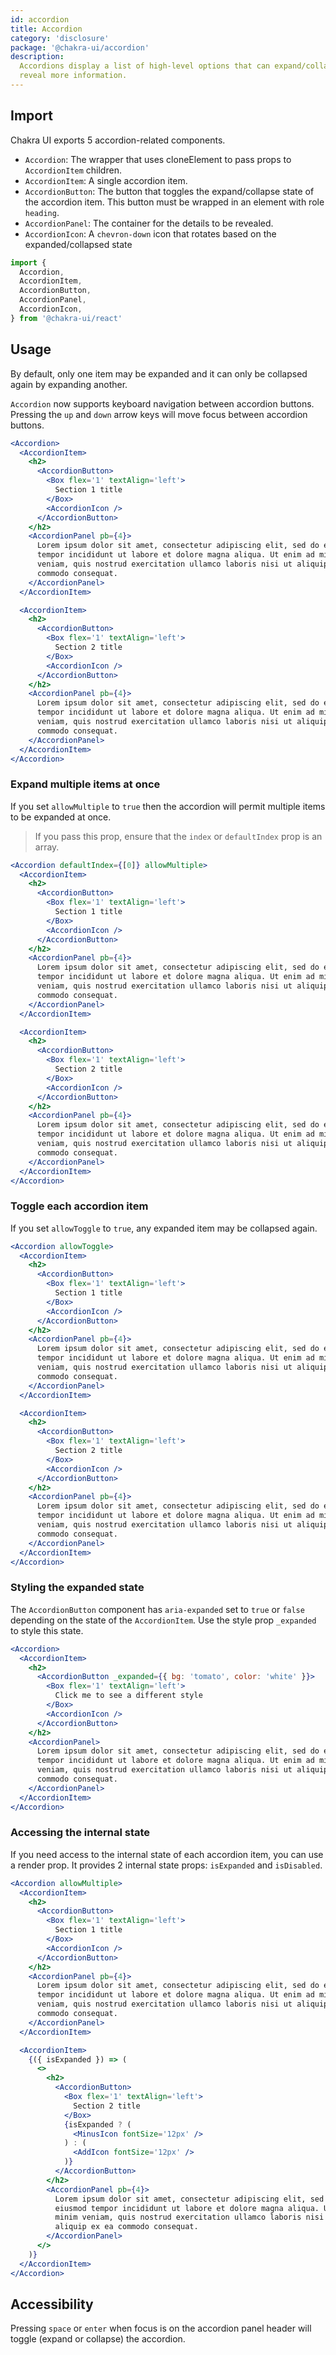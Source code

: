 ```yaml
---
id: accordion
title: Accordion
category: 'disclosure'
package: '@chakra-ui/accordion'
description:
  Accordions display a list of high-level options that can expand/collapse to
  reveal more information.
---
```


## Import

Chakra UI exports 5 accordion-related components.

- `Accordion`: The wrapper that uses cloneElement to pass props to
  `AccordionItem` children.
- `AccordionItem`: A single accordion item.
- `AccordionButton`: The button that toggles the expand/collapse state of the
  accordion item. This button must be wrapped in an element with role `heading`.
- `AccordionPanel`: The container for the details to be revealed.
- `AccordionIcon`: A `chevron-down` icon that rotates based on the
  expanded/collapsed state

```js
import {
  Accordion,
  AccordionItem,
  AccordionButton,
  AccordionPanel,
  AccordionIcon,
} from '@chakra-ui/react'
```

## Usage

By default, only one item may be expanded and it can only be collapsed again by
expanding another.

`Accordion` now supports keyboard navigation between accordion buttons. Pressing
the `up` and `down` arrow keys will move focus between accordion buttons.

```jsx
<Accordion>
  <AccordionItem>
    <h2>
      <AccordionButton>
        <Box flex='1' textAlign='left'>
          Section 1 title
        </Box>
        <AccordionIcon />
      </AccordionButton>
    </h2>
    <AccordionPanel pb={4}>
      Lorem ipsum dolor sit amet, consectetur adipiscing elit, sed do eiusmod
      tempor incididunt ut labore et dolore magna aliqua. Ut enim ad minim
      veniam, quis nostrud exercitation ullamco laboris nisi ut aliquip ex ea
      commodo consequat.
    </AccordionPanel>
  </AccordionItem>

  <AccordionItem>
    <h2>
      <AccordionButton>
        <Box flex='1' textAlign='left'>
          Section 2 title
        </Box>
        <AccordionIcon />
      </AccordionButton>
    </h2>
    <AccordionPanel pb={4}>
      Lorem ipsum dolor sit amet, consectetur adipiscing elit, sed do eiusmod
      tempor incididunt ut labore et dolore magna aliqua. Ut enim ad minim
      veniam, quis nostrud exercitation ullamco laboris nisi ut aliquip ex ea
      commodo consequat.
    </AccordionPanel>
  </AccordionItem>
</Accordion>
```

### Expand multiple items at once

If you set `allowMultiple` to `true` then the accordion will permit multiple
items to be expanded at once.

> If you pass this prop, ensure that the `index` or `defaultIndex` prop is an
> array.

```jsx
<Accordion defaultIndex={[0]} allowMultiple>
  <AccordionItem>
    <h2>
      <AccordionButton>
        <Box flex='1' textAlign='left'>
          Section 1 title
        </Box>
        <AccordionIcon />
      </AccordionButton>
    </h2>
    <AccordionPanel pb={4}>
      Lorem ipsum dolor sit amet, consectetur adipiscing elit, sed do eiusmod
      tempor incididunt ut labore et dolore magna aliqua. Ut enim ad minim
      veniam, quis nostrud exercitation ullamco laboris nisi ut aliquip ex ea
      commodo consequat.
    </AccordionPanel>
  </AccordionItem>

  <AccordionItem>
    <h2>
      <AccordionButton>
        <Box flex='1' textAlign='left'>
          Section 2 title
        </Box>
        <AccordionIcon />
      </AccordionButton>
    </h2>
    <AccordionPanel pb={4}>
      Lorem ipsum dolor sit amet, consectetur adipiscing elit, sed do eiusmod
      tempor incididunt ut labore et dolore magna aliqua. Ut enim ad minim
      veniam, quis nostrud exercitation ullamco laboris nisi ut aliquip ex ea
      commodo consequat.
    </AccordionPanel>
  </AccordionItem>
</Accordion>
```

### Toggle each accordion item

If you set `allowToggle` to `true`, any expanded item may be collapsed again.

```jsx
<Accordion allowToggle>
  <AccordionItem>
    <h2>
      <AccordionButton>
        <Box flex='1' textAlign='left'>
          Section 1 title
        </Box>
        <AccordionIcon />
      </AccordionButton>
    </h2>
    <AccordionPanel pb={4}>
      Lorem ipsum dolor sit amet, consectetur adipiscing elit, sed do eiusmod
      tempor incididunt ut labore et dolore magna aliqua. Ut enim ad minim
      veniam, quis nostrud exercitation ullamco laboris nisi ut aliquip ex ea
      commodo consequat.
    </AccordionPanel>
  </AccordionItem>

  <AccordionItem>
    <h2>
      <AccordionButton>
        <Box flex='1' textAlign='left'>
          Section 2 title
        </Box>
        <AccordionIcon />
      </AccordionButton>
    </h2>
    <AccordionPanel pb={4}>
      Lorem ipsum dolor sit amet, consectetur adipiscing elit, sed do eiusmod
      tempor incididunt ut labore et dolore magna aliqua. Ut enim ad minim
      veniam, quis nostrud exercitation ullamco laboris nisi ut aliquip ex ea
      commodo consequat.
    </AccordionPanel>
  </AccordionItem>
</Accordion>
```

### Styling the expanded state

The `AccordionButton` component has `aria-expanded` set to `true` or `false`
depending on the state of the `AccordionItem`. Use the style prop `_expanded` to
style this state.

```jsx
<Accordion>
  <AccordionItem>
    <h2>
      <AccordionButton _expanded={{ bg: 'tomato', color: 'white' }}>
        <Box flex='1' textAlign='left'>
          Click me to see a different style
        </Box>
        <AccordionIcon />
      </AccordionButton>
    </h2>
    <AccordionPanel>
      Lorem ipsum dolor sit amet, consectetur adipiscing elit, sed do eiusmod
      tempor incididunt ut labore et dolore magna aliqua. Ut enim ad minim
      veniam, quis nostrud exercitation ullamco laboris nisi ut aliquip ex ea
      commodo consequat.
    </AccordionPanel>
  </AccordionItem>
</Accordion>
```

### Accessing the internal state

If you need access to the internal state of each accordion item, you can use a
render prop. It provides 2 internal state props: `isExpanded` and `isDisabled`.

```jsx
<Accordion allowMultiple>
  <AccordionItem>
    <h2>
      <AccordionButton>
        <Box flex='1' textAlign='left'>
          Section 1 title
        </Box>
        <AccordionIcon />
      </AccordionButton>
    </h2>
    <AccordionPanel pb={4}>
      Lorem ipsum dolor sit amet, consectetur adipiscing elit, sed do eiusmod
      tempor incididunt ut labore et dolore magna aliqua. Ut enim ad minim
      veniam, quis nostrud exercitation ullamco laboris nisi ut aliquip ex ea
      commodo consequat.
    </AccordionPanel>
  </AccordionItem>

  <AccordionItem>
    {({ isExpanded }) => (
      <>
        <h2>
          <AccordionButton>
            <Box flex='1' textAlign='left'>
              Section 2 title
            </Box>
            {isExpanded ? (
              <MinusIcon fontSize='12px' />
            ) : (
              <AddIcon fontSize='12px' />
            )}
          </AccordionButton>
        </h2>
        <AccordionPanel pb={4}>
          Lorem ipsum dolor sit amet, consectetur adipiscing elit, sed do
          eiusmod tempor incididunt ut labore et dolore magna aliqua. Ut enim ad
          minim veniam, quis nostrud exercitation ullamco laboris nisi ut
          aliquip ex ea commodo consequat.
        </AccordionPanel>
      </>
    )}
  </AccordionItem>
</Accordion>
```

## Accessibility

Pressing `space` or `enter` when focus is on the accordion panel header will
toggle (expand or collapse) the accordion.
